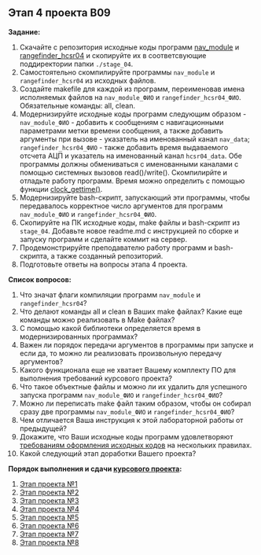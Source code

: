 ## Этап 4 проекта В09

__Задание:__  
1. Скачайте с репозитория исходные коды программ [nav_module](../../code_examples/nav_module) и [rangefinder_hcsr04](../../code_examples/rangefinder_hcsr04) и скопируйте их в соответсвующие поддиректории папки `./stage_04`.
2. Самостоятельно скомпилируйте  программы `nav_module` и `rangefinder_hcsr04` из исходных файлов.
3. Создайте makefile для каждой из программ, переименовав имена исполняемых файлов на `nav_module_ФИО` и `rangefinder_hcsr04_ФИО`. Обязательные команды: all, clean.
4. Модернизируйте исходные коды программ следующим образом - `nav_module_ФИО` - добавить к сообщениям с навигационными параметрами метки времени сообщения, а также добавить аргументы при вызове - указатель на именованный канал `nav_data`; `rangefinder_hcsr04_ФИО` - также добавить время выдаваемого отсчета АЦП и указатель на именованный канал `hcsr04_data`. Обе программы должны обмениваться с именованными каналами с помощью системных вызовов read()/write(). Скомпилирйте и отладьте работу программ. Время можно определить с помощью функции [clock_gettime()](https://ru.manpages.org/clock_gettime/2).
5. Модернизируйте bash-скрипт, запускающий эти программы, чтобы передавалось корректное число аргументов для программ `nav_module_ФИО` и `rangefinder_hcsr04_ФИО`.
6. Скопируйте на ПК исходные коды, make файлы и bash-скрипт из `stage_04`. Добавьте новое readme.md с инструкцией по сборке и запуску программ и сделайте коммит на сервер.
7. Продемонстрируйте преподавателю работу программ и bash-скрипта, а также созданный репозиторий. 
8. Подготовьте ответы на вопросы этапа 4 проекта.

__Список вопросов:__
1. Что значат флаги компиляции программ `nav_module` и `rangefinder_hcsr04`?
2. Что делают команды all и clean в Ваших make файлах? Какие еще команды можно реализовать в Make файлах?
3. С помощью какой библиотеки определяется время в модернизированных программах?
4. Важен ли порядок передачи аргументов в программы при запуске и если да, то можно ли реализовать произвольную передачу аргументов?
5. Какого функционала еще не хватает Вашему комплекту ПО для выполнения требований курсового проекта?
6. Что такое объектные файлы и можно ли их удалить для успешного запуска программ `nav_module_ФИО` и `rangefinder_hcsr04_ФИО`?
7. Можно ли переписать make файл таким образом, чтобы он собирал сразу две программы `nav_module_ФИО` и `rangefinder_hcsr04_ФИО`?
8. Чем отличается Ваша инструкция к этой лабораторной работы от предыдущей?
9. Докажите, что Ваши исходные коды программ удовлетворяют [требованиям оформления исходных кодов](https://www.kernel.org/doc/html/v4.10/process/coding-style.html) на нескольких правилах.
10. Какой следующий этап доработки Вашего проекта?

__Порядок выполнения и сдачи [курсового проекта](var_09_task.md):__
1. [Этап проекта №1](var_09_stage_01.md)
2. [Этап проекта №2](var_09_stage_02.md)
3. [Этап проекта №3](var_09_stage_03.md)
4. [Этап проекта №4](var_09_stage_04.md)
5. [Этап проекта №5](var_09_stage_05.md)
6. [Этап проекта №6](var_09_stage_06.md)
7. [Этап проекта №7](var_09_stage_07.md)
8. [Этап проекта №8](var_09_stage_08.md)

